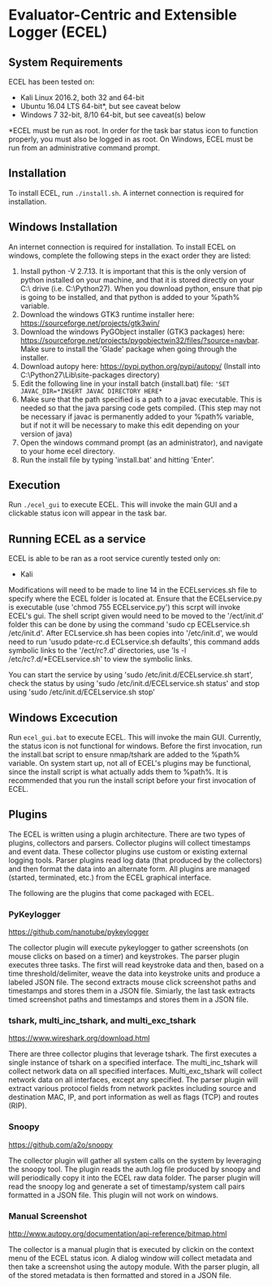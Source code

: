 # Evaluator-Centric and Extensible Logger (ECEL)

## System Requirements
ECEL has been tested on:
* Kali Linux 2016.2, both 32 and 64-bit
* Ubuntu 16.04 LTS 64-bit*, but see caveat below
* Windows 7 32-bit, 8/10 64-bit, but see caveat(s) below

*ECEL must be run as root. In order for the task bar status icon to function properly, you must also be logged in as root.
On Windows, ECEL must be run from an administrative command prompt.

## Installation
To install ECEL, run `./install.sh`. A internet connection is required for installation.

## Windows Installation
An internet connection is required for installation. To install ECEL on windows, complete the following steps in the exact order they are listed:
1. Install python -V 2.7.13. It is important that this is the only version of python installed on your machine, and that it is stored directly on your C:\ drive (i.e. C:\Python27).
When you download python, ensure that pip is going to be installed, and that python is added to your %path% variable.
2. Download the windows GTK3 runtime installer here: https://sourceforge.net/projects/gtk3win/
3. Download the windows PyGObject installer (GTK3 packages) here: https://sourceforge.net/projects/pygobjectwin32/files/?source=navbar. Make sure to install the 'Glade' package when going through the installer.
4. Download autopy here: https://pypi.python.org/pypi/autopy/  (Install into C:\Python27\Lib\site-packages directory)
5. Edit the following line in your  install batch (install.bat) file: `'SET JAVAC_DIR=*INSERT JAVAC DIRECTORY HERE*`
6. Make sure that the path specified is a path to a javac executable. This is needed so that the java parsing code gets compiled. (This step may not be necessary if javac is permanently added to your %path% variable, but if not it will be necessary to make this edit depending on your version of java)
6. Open the windows command prompt (as an administrator), and navigate to your home ecel directory.
7. Run the install file by typing 'install.bat' and hitting 'Enter'.

## Execution
Run `./ecel_gui` to execute ECEL. This will invoke the main GUI and a clickable status icon will appear in the task bar.

## Running ECEL as a service
ECEL is able to be ran as a root service curently tested only on:
* Kali

Modifications will need to be made to line 14 in the ECELservices.sh file to specify where the ECEL folder is located at. Ensure that the ECELservice.py is executable (use 'chmod 755 ECELservice.py') this scrpt will invoke ECEL's gui.
The shell script given would need to be moved to the '/ect/init.d' folder this can be done by using the command 'sudo cp ECELservice.sh /etc/init.d'. After ECLservice.sh has been copies into '/etc/init.d', we would need to run 'usudo pdate-rc.d ECLservice.sh defaults', this command adds symbolic links to the '/ect/rc?.d' directories, use 'ls -l /etc/rc?.d/*ECELservice.sh' to view the symbolic links.

You can start the service by using 'sudo /etc/init.d/ECELservice.sh start', check the status by using 'sudo /etc/init.d/ECELservice.sh status' and stop using 'sudo /etc/init.d/ECELservice.sh stop'
## Windows Excecution
Run `ecel_gui.bat` to execute ECEL. This will invoke the main GUI. Currently, the status icon is not functional for windows. Before the first invocation, run the install.bat script to ensure nmap/tshark are added to the %path% variable. On system start up, not all of ECEL's plugins may be functional, since the install script is what actually adds them to %path%. It is recommended that you run the install script before your first invocation of ECEL.

## Plugins

The ECEL is written using a plugin architecture. There are two types of plugins, collectors and parsers. Collector plugins will collect timestamps and event data. These collector plugins use custom or existing external
logging tools. Parser plugins read log data (that produced by the collectors) and then format the data into an alternate form. All plugins are managed (started, terminated, etc.) from the ECEL graphical interface.

The following are the plugins that come packaged with ECEL.

### PyKeylogger

https://github.com/nanotube/pykeylogger

The collector plugin will execute pykeylogger to gather screenshots (on mouse clicks on based on a timer) and keystrokes.
The parser plugin executes three tasks. The first will read keystroke data and then, based on a time threshold/delimiter, weave the data into keystroke units and produce a labeled JSON file.
The second extracts mouse click screenshot paths and timestamps and stores them in a JSON file. Simiarly, the last task extracts timed screenshot paths and timestamps and stores them in a JSON file.

### tshark, multi_inc_tshark, and multi_exc_tshark

https://www.wireshark.org/download.html

There are three collector plugins that leverage tshark. The first executes a single instance of tshark on a specified interface. The multi_inc_tshark will collect network data on all specified interfaces. Multi_exc_tshark will collect network data on all interfaces, except any specified.
The parser plugin will extract various protocol fields from network packtes including source and destination MAC, IP, and port information as well as flags (TCP) and routes (RIP).

### Snoopy

https://github.com/a2o/snoopy

The collector plugin will gather all system calls on the system by leveraging the snoopy tool. The plugin reads the auth.log file produced by snoopy and will periodically copy it into the ECEL raw data folder.
The parser plugin will read the snoopy log and generate a set of timestamp/system call pairs formatted in a JSON file. This plugin will not work on windows.

### Manual Screenshot

http://www.autopy.org/documentation/api-reference/bitmap.html

The collector is a manual plugin that is executed by clickin on the context menu of the ECEL status icon. A dialog window will collect metadata and then take a screenshot using the autopy module.
With the parser plugin, all of the stored metadata is then formatted and stored in a JSON file.

